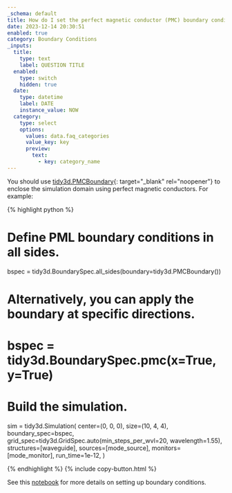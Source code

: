 ```yaml
---
_schema: default
title: How do I set the perfect magnetic conductor (PMC) boundary condition?
date: 2023-12-14 20:30:51
enabled: true
category: Boundary Conditions
_inputs:
  title:
    type: text
    label: QUESTION TITLE
  enabled:
    type: switch
    hidden: true
  date:
    type: datetime
    label: DATE
    instance_value: NOW
  category:
    type: select
    options:
      values: data.faq_categories
      value_key: key
      preview:
        text:
          - key: category_name
---
```

You should use&nbsp;[tidy3d.PMCBoundary](https://docs.flexcompute.com/projects/tidy3d/en/latest/_autosummary/tidy3d.PMCBoundary.html#tidy3d.PMCBoundary){: target="_blank" rel="noopener"}&nbsp;to enclose the simulation domain using perfect magnetic conductors. For example:

<div markdown class="code-snippet">{% highlight python %}

# Define PML boundary conditions in all sides.
bspec = tidy3d.BoundarySpec.all_sides(boundary=tidy3d.PMCBoundary())

# Alternatively, you can apply the boundary at specific directions.
# bspec = tidy3d.BoundarySpec.pmc(x=True, y=True)

# Build the simulation.
sim = tidy3d.Simulation(
    center=(0, 0, 0),
    size=(10, 4, 4),
    boundary_spec=bspec,
    grid_spec=tidy3d.GridSpec.auto(min_steps_per_wvl=20, wavelength=1.55),
    structures=[waveguide],
    sources=[mode_source],
    monitors=[mode_monitor],
    run_time=1e-12,
)

{% endhighlight %}
{% include copy-button.html %}</div>

See this [notebook](https://www.flexcompute.com/tidy3d/examples/notebooks/BoundaryConditions/) for more details on setting up boundary conditions.